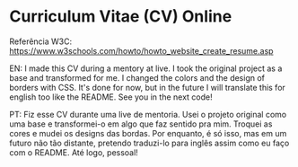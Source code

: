 # Curriculum Vitae (CV) Online

Referência W3C: https://www.w3schools.com/howto/howto_website_create_resume.asp

EN: I made this CV during a mentory at live. I took the original project as a base and transformed for me. I changed the colors and the design of borders with CSS. It's done for now, but in the future I will translate this for english too like the README. 
See you in the next code! 

PT: Fiz esse CV durante uma live de mentoria. Usei o projeto original como uma base e transformei-o em algo que faz sentido pra mim. Troquei as cores e mudei os designs das bordas. Por enquanto, é só isso, mas em um futuro não tão distante, pretendo traduzi-lo para inglês assim como eu faço com o README. 
Até logo, pessoal! 
